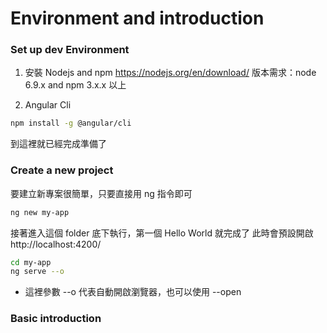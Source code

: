 
# Environment and introduction

### Set up dev Environment

1. 安裝 Nodejs and npm
https://nodejs.org/en/download/
版本需求：node 6.9.x and npm 3.x.x 以上

2. Angular Cli
```sh
npm install -g @angular/cli
```

到這裡就已經完成準備了


### Create a new project

要建立新專案很簡單，只要直接用 ng 指令即可

```sh 
ng new my-app
```

接著進入這個 folder 底下執行，第一個 Hello World 就完成了
此時會預設開啟 http://localhost:4200/

```sh 
cd my-app
ng serve --o
```

* 這裡參數 --o 代表自動開啟瀏覽器，也可以使用 --open



### Basic introduction

 

